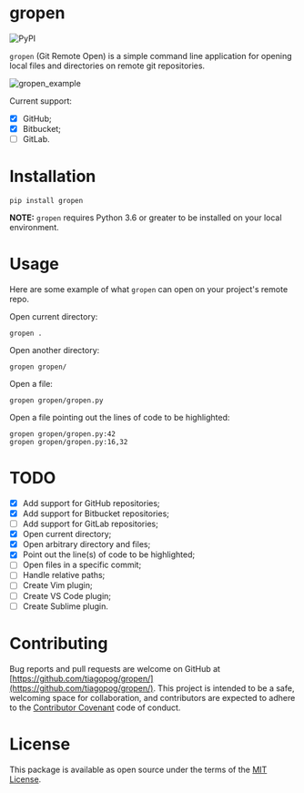 # gropen
![PyPI](https://img.shields.io/pypi/v/gropen)

`gropen` (Git Remote Open) is a simple command line application for opening
local files and directories on remote git repositories.

![gropen_example](https://user-images.githubusercontent.com/760933/111877395-f8a0b400-8981-11eb-98c8-ad5f0a21b78d.gif)

Current support:

- [x] GitHub;
- [x] Bitbucket;
- [ ] GitLab.

# Installation

```
pip install gropen
```

**NOTE:** `gropen` requires Python 3.6 or greater to be installed on your local environment.

# Usage

Here are some example of what `gropen` can open on your project's remote repo.

Open current directory:

```
gropen .
```

Open another directory:

```
gropen gropen/
```

Open a file:

```
gropen gropen/gropen.py
```

Open a file pointing out the lines of code to be highlighted:

```
gropen gropen/gropen.py:42
gropen gropen/gropen.py:16,32
```

# TODO

- [x] Add support for GitHub repositories;
- [x] Add support for Bitbucket repositories;
- [ ] Add support for GitLab repositories;
- [x] Open current directory;
- [x] Open arbitrary directory and files;
- [x] Point out the line(s) of code to be highlighted;
- [ ] Open files in a specific commit;
- [ ] Handle relative paths;
- [ ] Create Vim plugin;
- [ ] Create VS Code plugin;
- [ ] Create Sublime plugin.

# Contributing

Bug reports and pull requests are welcome on GitHub at [https://github.com/tiagopog/gropen/](https://github.com/tiagopog/gropen/).
This project is intended to be a safe, welcoming space for collaboration, and contributors are expected to adhere to the
[Contributor Covenant](https://www.contributor-covenant.org/) code of conduct.

# License

This package is available as open source under the terms of the [MIT License](https://opensource.org/licenses/MIT).
